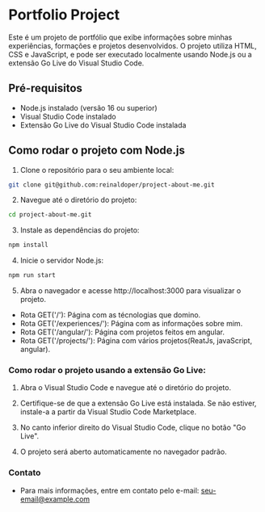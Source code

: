 # Portfolio Project

Este é um projeto de portfólio que exibe informações sobre minhas experiências, formações e projetos desenvolvidos. O projeto utiliza HTML, CSS e JavaScript, e pode ser executado localmente usando Node.js ou a extensão Go Live do Visual Studio Code.

## Pré-requisitos

- Node.js instalado (versão 16 ou superior)
- Visual Studio Code instalado
- Extensão Go Live do Visual Studio Code instalada

## Como rodar o projeto com Node.js

1. Clone o repositório para o seu ambiente local:

  ```bash
  git clone git@github.com:reinaldoper/project-about-me.git
  ```

2. Navegue até o diretório do projeto:

  ```bash
  cd project-about-me.git
  ```

3. Instale as dependências do projeto:

  ```bash
  npm install
  ```

4. Inicie o servidor Node.js:

  ```bash
  npm run start
  ```

5. Abra o navegador e acesse http://localhost:3000 para visualizar o projeto.

- Rota GET('/'): Página com as técnologias que domino.
- Rota GET('/experiences/'): Página com as informações sobre mim.
- Rota GET('/angular/'): Página com projetos feitos em angular.
- Rota GET('/projects/'): Página com vários projetos(ReatJs, javaScript, angular).

### Como rodar o projeto usando a extensão Go Live:

1. Abra o Visual Studio Code e navegue até o diretório do projeto.

2. Certifique-se de que a extensão Go Live está instalada. Se não estiver, instale-a a partir da Visual Studio Code Marketplace.

3. No canto inferior direito do Visual Studio Code, clique no botão "Go Live".

4. O projeto será aberto automaticamente no navegador padrão.


### Contato
- Para mais informações, entre em contato pelo e-mail: seu-email@example.com